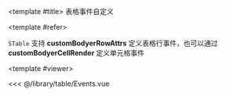 <CodeRunner>
  
<template #title>
表格事件自定义
</template>
  
<template #refer>

`STable` 支持 **customBodyerRowAttrs** 定义表格行事件，也可以通过 **customBodyerCellRender** 定义单元格事件

</template>
  
<template #viewer>
  <Viewer />
</template>
  
<<< @/library/table/Events.vue
  
</CodeRunner>

<script setup lang="ts">
import Viewer from '@/library/table/Events.vue'
</script>
